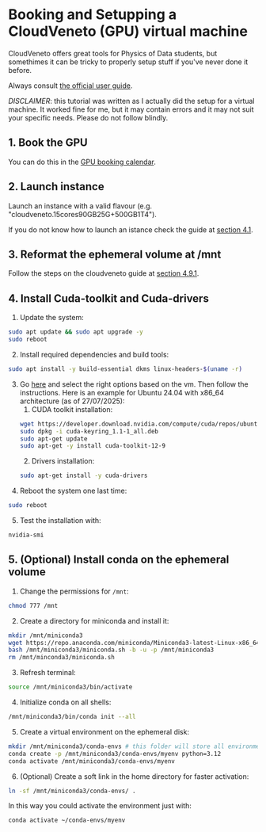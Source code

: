 # Booking and Setupping a CloudVeneto (GPU) virtual machine

CloudVeneto offers great tools for Physics of Data students, but somethimes it can be tricky to properly setup stuff if you've never done it before.

Always consult [the official user guide](https://userguide.cloudveneto.it/en/latest/). 

*DISCLAIMER*: this tutorial was written as I actually did the setup for a virtual machine. 
It worked fine for me, but it may contain errors and it may not suit your specific needs.
Please do not follow blindly.

## 1. Book the GPU

You can do this in the [GPU booking calendar](https://cloudveneto.ict.unipd.it/dashboard/project/calendarpanel/).

## 2. Launch instance

Launch an instance with a valid flavour (e.g. "cloudveneto.15cores90GB25G+500GB1T4").

If you do not know how to launch an istance check the guide at [section 4.1](https://userguide.cloudveneto.it/en/latest/AdminVMs-nocontext.html#creating-virtual-machines).

## 3. Reformat the ephemeral volume at /mnt

Follow the steps on the cloudveneto guide at [section 4.9.1](https://userguide.cloudveneto.it/en/latest/AdminVMs-nocontext.html#flavors-with-supplementary-ephemeral-disk).

## 4. Install Cuda-toolkit and Cuda-drivers

1. Update the system:
```bash
sudo apt update && sudo apt upgrade -y
sudo reboot
```
2. Install required dependencies and build tools:
```bash
sudo apt install -y build-essential dkms linux-headers-$(uname -r)
```
3. Go [here](https://developer.nvidia.com/cuda-downloads) and select the right options based on the vm. 
Then follow the instructions. 
	Here is an example for Ubuntu 24.04 with x86_64 architecture (as of 27/07/2025):
	1. CUDA toolkit installation:
	```bash
	wget https://developer.download.nvidia.com/compute/cuda/repos/ubuntu2404/x86_64/cuda-keyring_1.1-1_all.deb
	sudo dpkg -i cuda-keyring_1.1-1_all.deb
	sudo apt-get update
	sudo apt-get -y install cuda-toolkit-12-9
	```
	2. Drivers installation:
	```bash
	sudo apt-get install -y cuda-drivers
	```
4. Reboot the system one last time:
```bash
sudo reboot
```
5. Test the installation with:
```bash
nvidia-smi
```

## 5. (Optional) Install conda on the ephemeral volume
1. Change the permissions for `/mnt`:
```bash
chmod 777 /mnt
```
2. Create a directory for miniconda and install it:
```bash
mkdir /mnt/miniconda3
wget https://repo.anaconda.com/miniconda/Miniconda3-latest-Linux-x86_64.sh -O /mnt/miniconda3/miniconda.sh
bash /mnt/miniconda3/miniconda.sh -b -u -p /mnt/miniconda3
rm /mnt/minconda3/miniconda.sh
```
3. Refresh terminal:
```bash
source /mnt/miniconda3/bin/activate
```
4. Initialize conda on all shells:
```bash
/mnt/miniconda3/bin/conda init --all
```
5. Create a virtual environment on the ephemeral disk:
```bash
mkdir /mnt/miniconda3/conda-envs # this folder will store all environments
conda create -p /mnt/miniconda3/conda-envs/myenv python=3.12
conda activate /mnt/miniconda3/conda-envs/myenv
```
6. (Optional) Create a soft link in the home directory for faster activation:
```bash
ln -sf /mnt/miniconda3/conda-envs/ .
```
In this way you could activate the environment just with:
```bash
conda activate ~/conda-envs/myenv
```
